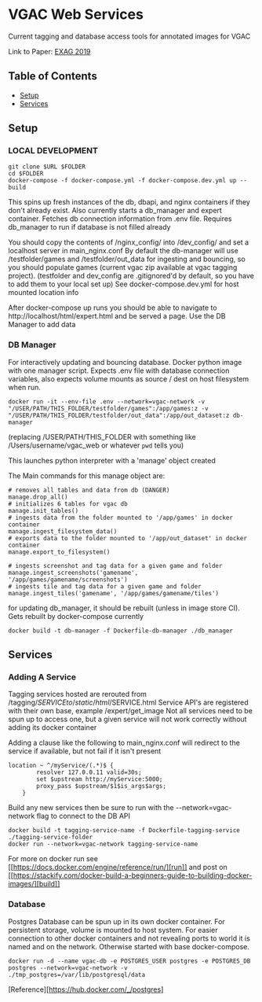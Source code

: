 # VGAC Web Services

Current tagging and database access tools for annotated images for VGAC

Link to Paper: [EXAG 2019](http://www.exag.org/papers/EXAG_2019_paper_13.pdf)

## Table of Contents

- [Setup](#setup)
- [Services](#services)

## Setup

### LOCAL DEVELOPMENT

```
git clone $URL $FOLDER
cd $FOLDER
docker-compose -f docker-compose.yml -f docker-compose.dev.yml up --build
```

This spins up fresh instances of the db, dbapi, and nginx containers if they don't already exist. Also currently starts a db_manager and expert container.
Fetches db connection information from .env file.
Requires db_manager to run if database is not filled already

You should copy the contents of /nginx_config/ into /dev_config/ and set a localhost server in main_nginx.conf
By default the db-manager will use /testfolder/games and /testfolder/out_data for ingesting and bouncing, so you should populate games (current vgac zip available at vgac tagging project). 
(testfolder and dev_config are .gitignored'd by default, so you have to add them to your local set up)
See docker-compose.dev.yml for host mounted location info


After docker-compose up runs you should be able to navigate to http://localhost/html/expert.html and be served a page. Use the DB Manager to add data

### DB Manager

For interactively updating and bouncing database. Docker python image with one manager script. Expects .env file with database connection variables, also expects volume mounts as source / dest on host filesystem when run.

```
docker run -it --env-file .env --network=vgac-network -v "/USER/PATH/THIS_FOLDER/testfolder/games":/app/games:z -v "/USER/PATH/THIS_FOLDER/testfolder/out_data":/app/out_dataset:z db-manager
```
(replacing /USER/PATH/THIS_FOLDER with something like /Users/username/vgac_web or whatever `pwd` tells you)

This launches python interpreter with a 'manage' object created

The Main commands for this manage object are:
```
# removes all tables and data from db (DANGER)
manage.drop_all()
# initializes 6 tables for vgac db
manage.init_tables()
# ingests data from the folder mounted to '/app/games' in docker container
manage.ingest_filesystem_data()
# exports data to the folder mounted to '/app/out_dataset' in docker container
manage.export_to_filesystem()

# ingests screenshot and tag data for a given game and folder
manage.ingest_screenshots('gamename', '/app/games/gamename/screenshots')
# ingests tile and tag data for a given game and folder
manage.ingest_tiles('gamename', '/app/games/gamename/tiles')
```

for updating db_manager, it should be rebuilt (unless in image store CI). Gets rebuilt by docker-compose currently
```
docker build -t db-manager -f Dockerfile-db-manager ./db_manager
```


## Services

### Adding A Service
Tagging services hosted are rerouted from /tagging/$SERVICE to /static/html/$SERVICE.html
Service API's are registered with their own base, example /expert/get_image
Not all services need to be spun up to access one, but a given service will not work correctly without adding its docker container

Adding a clause like the following to main_nginx.conf will redirect to the service if available, but not fail if it isn't present
```
location ~ ^/myService/(.*)$ {
        resolver 127.0.0.11 valid=30s;
        set $upstream http://myService:5000;
        proxy_pass $upstream/$1$is_args$args;
    }
```

Build any new services then be sure to run with the --network=vgac-network flag to connect to the DB API
```
docker build -t tagging-service-name -f Dockerfile-tagging-service ./tagging-service-folder
docker run --network=vgac-network tagging-service-name
```
For more on docker run see [[https://docs.docker.com/engine/reference/run/][run]] and post on [[https://stackify.com/docker-build-a-beginners-guide-to-building-docker-images/][build]] 


### Database

Postgres Database can be spun up in its own docker container. For persistent storage, volume is mounted to host system. For easier connection to other docker containers and not revealing ports to world it is named and on the network. Otherwise started with base docker-compose.

```
docker run -d --name vgac-db -e POSTGRES_USER postgres -e POSTGRES_DB postgres --network=vgac-network -v ./tmp_postgres=/var/lib/postgresql/data
```

[Reference][https://hub.docker.com/_/postgres]